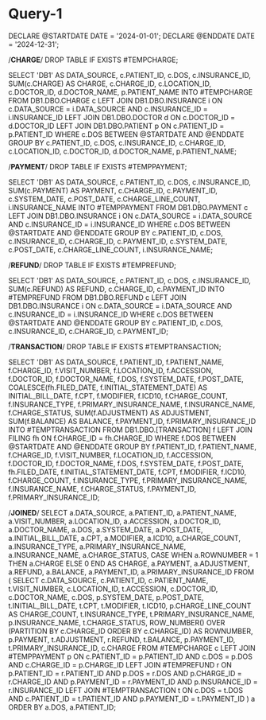 # Query-1

DECLARE @STARTDATE DATE = '2024-01-01';
DECLARE @ENDDATE DATE = '2024-12-31';

/****************CHARGE****************/
DROP TABLE IF EXISTS #TEMPCHARGE;

SELECT 
    'DB1' AS DATA_SOURCE,
    c.PATIENT_ID,
    c.DOS,
    c.INSURANCE_ID,
    SUM(c.CHARGE) AS CHARGE,
    c.CHARGE_ID,
    c.LOCATION_ID,
    c.DOCTOR_ID,
    d.DOCTOR_NAME,
    p.PATIENT_NAME
INTO #TEMPCHARGE
FROM DB1.DBO.CHARGE c
LEFT JOIN DB1.DBO.INSURANCE i 
    ON c.DATA_SOURCE = i.DATA_SOURCE 
   AND c.INSURANCE_ID = i.INSURANCE_ID
LEFT JOIN DB1.DBO.DOCTOR d 
    ON c.DOCTOR_ID = d.DOCTOR_ID
LEFT JOIN DB1.DBO.PATIENT p 
    ON c.PATIENT_ID = p.PATIENT_ID
WHERE c.DOS BETWEEN @STARTDATE AND @ENDDATE
GROUP BY 
    c.PATIENT_ID, c.DOS, c.INSURANCE_ID, 
    c.CHARGE_ID, c.LOCATION_ID, 
    c.DOCTOR_ID, d.DOCTOR_NAME, p.PATIENT_NAME;

/****************PAYMENT****************/
DROP TABLE IF EXISTS #TEMPPAYMENT;

SELECT 
    'DB1' AS DATA_SOURCE,
    c.PATIENT_ID,
    c.DOS,
    c.INSURANCE_ID,
    SUM(c.PAYMENT) AS PAYMENT,
    c.CHARGE_ID,
    c.PAYMENT_ID,
    c.SYSTEM_DATE,
    c.POST_DATE,
    c.CHARGE_LINE_COUNT,
    i.INSURANCE_NAME
INTO #TEMPPAYMENT
FROM DB1.DBO.PAYMENT c
LEFT JOIN DB1.DBO.INSURANCE i 
    ON c.DATA_SOURCE = i.DATA_SOURCE 
   AND c.INSURANCE_ID = i.INSURANCE_ID
WHERE c.DOS BETWEEN @STARTDATE AND @ENDDATE
GROUP BY 
    c.PATIENT_ID, c.DOS, c.INSURANCE_ID,
    c.CHARGE_ID, c.PAYMENT_ID,
    c.SYSTEM_DATE, c.POST_DATE,
    c.CHARGE_LINE_COUNT, i.INSURANCE_NAME;

/****************REFUND****************/
DROP TABLE IF EXISTS #TEMPREFUND;

SELECT 
    'DB1' AS DATA_SOURCE,
    c.PATIENT_ID,
    c.DOS,
    c.INSURANCE_ID,
    SUM(c.REFUND) AS REFUND,
    c.CHARGE_ID,
    c.PAYMENT_ID
INTO #TEMPREFUND
FROM DB1.DBO.REFUND c
LEFT JOIN DB1.DBO.INSURANCE i 
    ON c.DATA_SOURCE = i.DATA_SOURCE 
   AND c.INSURANCE_ID = i.INSURANCE_ID
WHERE c.DOS BETWEEN @STARTDATE AND @ENDDATE
GROUP BY 
    c.PATIENT_ID, c.DOS, c.INSURANCE_ID,
    c.CHARGE_ID, c.PAYMENT_ID;

/****************TRANSACTION****************/
DROP TABLE IF EXISTS #TEMPTRANSACTION;

SELECT 
    'DB1' AS DATA_SOURCE,
    f.PATIENT_ID,
    f.PATIENT_NAME,
    f.CHARGE_ID,
    f.VISIT_NUMBER,
    f.LOCATION_ID,
    f.ACCESSION,
    f.DOCTOR_ID,
    f.DOCTOR_NAME,
    f.DOS,
    f.SYSTEM_DATE,
    f.POST_DATE,
    COALESCE(fh.FILED_DATE, f.INITIAL_STATEMENT_DATE) AS INITIAL_BILL_DATE,
    f.CPT,
    f.MODIFIER,
    f.ICD10,
    f.CHARGE_COUNT,
    f.INSURANCE_TYPE,
    f.PRIMARY_INSURANCE_NAME,
    f.INSURANCE_NAME,
    f.CHARGE_STATUS,
    SUM(f.ADJUSTMENT) AS ADJUSTMENT,
    SUM(f.BALANCE) AS BALANCE,
    f.PAYMENT_ID,
    f.PRIMARY_INSURANCE_ID
INTO #TEMPTRANSACTION
FROM DB1.DBO.[TRANSACTION] f
LEFT JOIN FILING fh 
    ON f.CHARGE_ID = fh.CHARGE_ID
WHERE f.DOS BETWEEN @STARTDATE AND @ENDDATE
GROUP BY
    f.PATIENT_ID, f.PATIENT_NAME, f.CHARGE_ID,
    f.VISIT_NUMBER, f.LOCATION_ID, f.ACCESSION,
    f.DOCTOR_ID, f.DOCTOR_NAME, f.DOS,
    f.SYSTEM_DATE, f.POST_DATE,
    fh.FILED_DATE, f.INITIAL_STATEMENT_DATE,
    f.CPT, f.MODIFIER, f.ICD10,
    f.CHARGE_COUNT, f.INSURANCE_TYPE,
    f.PRIMARY_INSURANCE_NAME, f.INSURANCE_NAME,
    f.CHARGE_STATUS, f.PAYMENT_ID, f.PRIMARY_INSURANCE_ID;

/****************JOINED****************/
SELECT 
    a.DATA_SOURCE,
    a.PATIENT_ID,
    a.PATIENT_NAME,
    a.VISIT_NUMBER,
    a.LOCATION_ID,
    a.ACCESSION,
    a.DOCTOR_ID,
    a.DOCTOR_NAME,
    a.DOS,
    a.SYSTEM_DATE,
    a.POST_DATE,
    a.INITIAL_BILL_DATE,
    a.CPT,
    a.MODIFIER,
    a.ICD10,
    a.CHARGE_COUNT,
    a.INSURANCE_TYPE,
    a.PRIMARY_INSURANCE_NAME,
    a.INSURANCE_NAME,
    a.CHARGE_STATUS,
    CASE WHEN a.ROWNUMBER = 1 THEN a.CHARGE ELSE 0 END AS CHARGE,
    a.PAYMENT,
    a.ADJUSTMENT,
    a.REFUND,
    a.BALANCE,
    a.PAYMENT_ID,
    a.PRIMARY_INSURANCE_ID
FROM (
    SELECT
        c.DATA_SOURCE,
        c.PATIENT_ID,
        c.PATIENT_NAME,
        t.VISIT_NUMBER,
        c.LOCATION_ID,
        t.ACCESSION,
        c.DOCTOR_ID,
        c.DOCTOR_NAME,
        c.DOS,
        p.SYSTEM_DATE,
        p.POST_DATE,
        t.INITIAL_BILL_DATE,
        t.CPT,
        t.MODIFIER,
        t.ICD10,
        p.CHARGE_LINE_COUNT AS CHARGE_COUNT,
        t.INSURANCE_TYPE,
        t.PRIMARY_INSURANCE_NAME,
        p.INSURANCE_NAME,
        t.CHARGE_STATUS,
        ROW_NUMBER() OVER (PARTITION BY c.CHARGE_ID ORDER BY c.CHARGE_ID) AS ROWNUMBER,
        p.PAYMENT,
        t.ADJUSTMENT,
        r.REFUND,
        t.BALANCE,
        p.PAYMENT_ID,
        t.PRIMARY_INSURANCE_ID,
        c.CHARGE
    FROM #TEMPCHARGE c
    LEFT JOIN #TEMPPAYMENT p 
        ON c.PATIENT_ID = p.PATIENT_ID
       AND c.DOS = p.DOS
       AND c.CHARGE_ID = p.CHARGE_ID
    LEFT JOIN #TEMPREFUND r 
        ON p.PATIENT_ID = r.PATIENT_ID
       AND p.DOS = r.DOS
       AND p.CHARGE_ID = r.CHARGE_ID
       AND p.PAYMENT_ID = r.PAYMENT_ID
       AND p.INSURANCE_ID = r.INSURANCE_ID
    LEFT JOIN #TEMPTRANSACTION t 
        ON c.DOS = t.DOS
       AND c.PATIENT_ID = t.PATIENT_ID
       AND p.PAYMENT_ID = t.PAYMENT_ID
) a
ORDER BY a.DOS, a.PATIENT_ID;
